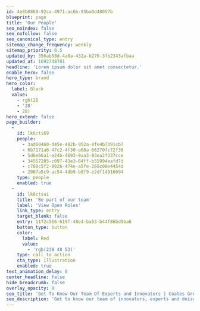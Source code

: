 ```yaml
---
id: 4e8b0869-92ca-4971-ac6b-95ba0d48057b
blueprint: page
title: 'Our People'
seo_noindex: false
seo_nofollow: false
seo_canonical_type: entry
sitemap_change_frequency: weekly
sitemap_priority: 0.5
updated_by: 356ab58d-4a8a-432a-b276-3fb2343afbaa
updated_at: 1692748781
headline: 'Lorem ipsum dolor sit amet consectetur.'
enable_hero: false
hero_type: brand
hero_color:
  label: Black
  value:
    - rgb(28
    - '28'
    - 28)
hero_extend: false
page_builder:
  -
    id: lk6cti69
    people:
      - 3ad60460-d45e-482b-952a-8fe4b7391cb7
      - 6b7171a6-47c2-4f30-a68a-66270fc72f30
      - 5d6e66a1-e24b-4693-9aa3-83ea2f337cce
      - 34567285-c097-43e3-84ff-b55994eafd7d
      - c708c5f2-0026-474e-a5fe-268c00e4454d
      - 2067a5c9-ac54-4db9-b8f9-e2df14916694
    type: people
    enabled: true
  -
    id: lk6ctsui
    title: 'Be part of our team'
    label: 'View Open Roles'
    link_type: entry
    target_blank: false
    entry: 1172c566-619f-48e4-ba53-b44f86bd9ba6
    button_type: button
    color:
      label: Red
      value:
        - 'rgb(238 48 53)'
    type: call_to_action
    cta_type: illustration
    enabled: true
text_animation_delay: 0
center_headline: false
hide_breadcrumb: false
overlay_opacity: 0
seo_title: 'Get To Know Our Team Of Experts and Innovators | Coates Group'
seo_description: 'Get to know our team of innovators, experts and deisgners. We are a diverse and commited team. Would you like to join us?'
---
```

